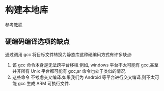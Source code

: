 # 构建本地库

参考[教程](https://doc.rust-lang.org/cargo/reference/build-script-examples.html#building-a-native-library)

## 硬编码编译选项的缺点

通过调用 gcc 将目标文件转换为静态库这种硬编码方式有许多缺点:

1. 该 gcc 命令本身是无法跨平台移植.例如, windows 平台不太可能有 gcc,甚至并非所有 Unix 平台都可能有 gcc,ar 命令也处于类似的情况.
2. 这些命令 不考虑交叉编译.如果我们为 Android 等平台进行交叉编译,则不太可能 gcc 生成 ARM 可执行文件.